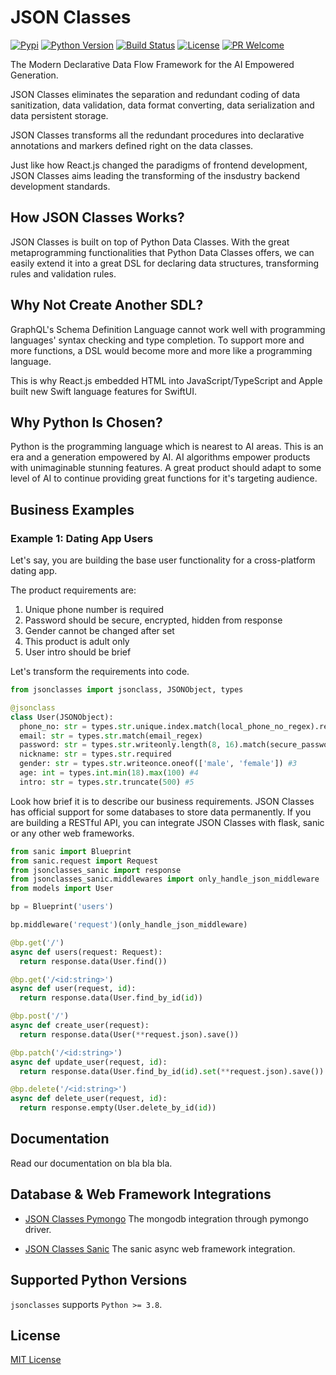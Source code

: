 JSON Classes
===========
[![Pypi][pypi-image]][pypi-url]
[![Python Version][python-image]][python-url]
[![Build Status][travis-image]][travis-url]
[![License][license-image]][license-url]
[![PR Welcome][pr-image]][pr-url]

The Modern Declarative Data Flow Framework for the AI Empowered Generation.

JSON Classes eliminates the separation and redundant coding of data
sanitization, data validation, data format converting, data serialization and
data persistent storage.

JSON Classes transforms all the redundant procedures into declarative
annotations and markers defined right on the data classes.

Just like how React.js changed the paradigms of frontend development, JSON
Classes aims leading the transforming of the insdustry backend development
standards.

## How JSON Classes Works?

JSON Classes is built on top of Python Data Classes. With the great
metaprogramming functionalities that Python Data Classes offers, we can easily
extend it into a great DSL for declaring data structures, transforming rules
and validation rules.

## Why Not Create Another SDL?

GraphQL's Schema Definition Language cannot work well with programming
languages' syntax checking and type completion. To support more and more
functions, a DSL would become more and more like a programming language.

This is why React.js embedded HTML into JavaScript/TypeScript and Apple built
new Swift language features for SwiftUI.

## Why Python Is Chosen?

Python is the programming language which is nearest to AI areas. This is an era
and a generation empowered by AI. AI algorithms empower products with
unimaginable stunning features. A great product should adapt to some level of AI
to continue providing great functions for it's targeting audience.

## Business Examples

### Example 1: Dating App Users

Let's say, you are building the base user functionality for a cross-platform
dating app.

The product requirements are:

1. Unique phone number is required
2. Password should be secure, encrypted, hidden from response
3. Gender cannot be changed after set
4. This product is adult only
5. User intro should be brief

Let's transform the requirements into code.

```python
from jsonclasses import jsonclass, JSONObject, types

@jsonclass
class User(JSONObject):
  phone_no: str = types.str.unique.index.match(local_phone_no_regex).required #1
  email: str = types.str.match(email_regex)
  password: str = types.str.writeonly.length(8, 16).match(secure_password_regex).transform(salt).required #2
  nickname: str = types.str.required
  gender: str = types.str.writeonce.oneof(['male', 'female']) #3
  age: int = types.int.min(18).max(100) #4
  intro: str = types.str.truncate(500) #5
```

Look how brief it is to describe our business requirements. JSON Classes has
official support for some databases to store data permanently. If you are
building a RESTful API, you can integrate JSON Classes with flask, sanic or any
other web frameworks.

```python
from sanic import Blueprint
from sanic.request import Request
from jsonclasses_sanic import response
from jsonclasses_sanic.middlewares import only_handle_json_middleware
from models import User

bp = Blueprint('users')

bp.middleware('request')(only_handle_json_middleware)

@bp.get('/')
async def users(request: Request):
  return response.data(User.find())

@bp.get('/<id:string>')
async def user(request, id):
  return response.data(User.find_by_id(id))

@bp.post('/')
async def create_user(request):
  return response.data(User(**request.json).save())

@bp.patch('/<id:string>')
async def update_user(request, id):
  return response.data(User.find_by_id(id).set(**request.json).save())

@bp.delete('/<id:string>')
async def delete_user(request, id):
  return response.empty(User.delete_by_id(id))
```

## Documentation

Read our documentation on bla bla bla.

## Database & Web Framework Integrations

* [JSON Classes Pymongo](https://github.com/WiosoftCrafts/jsonclasses-pymongo)
The mongodb integration through pymongo driver.

* [JSON Classes Sanic](https://github.com/WiosoftCrafts/jsonclasses-sanic)
The sanic async web framework integration.

## Supported Python Versions

`jsonclasses` supports `Python >= 3.8`.

## License

[MIT License](https://github.com/WiosoftCrafts/jsonclasses/blob/master/LICENSE)

[pypi-image]: https://img.shields.io/pypi/v/jsonclasses.svg?style=flat-square
[pypi-url]: https://pypi.org/project/jsonclasses/
[python-image]: https://img.shields.io/pypi/pyversions/jsonclasses?style=flat-square
[python-url]: https://pypi.org/project/jsonclasses/
[travis-image]: https://img.shields.io/travis/WiosoftCrafts/jsonclasses.svg?style=flat-square&color=blue&logo=travis
[travis-url]: https://travis-ci.org/WiosoftCrafts/jsonclasses
[license-image]: https://img.shields.io/github/license/WiosoftCrafts/jsonclasses.svg?style=flat-square
[license-url]: https://github.com/WiosoftCrafts/jsonclasses/blob/master/LICENSE
[pr-image]: https://img.shields.io/badge/PRs-welcome-brightgreen.svg?style=flat-square
[pr-url]: https://github.com/WiosoftCrafts/jsonclasses
